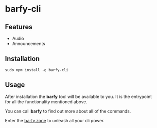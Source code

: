 barfy-cli
==============================================================================

Features
------------------------------------------------------------------------------

- Audio
- Announcements

Installation
------------------------------------------------------------------------------

```
sudo npm install -g barfy-cli
```

Usage
------------------------------------------------------------------------------

After installation the **barfy** tool will be available to you. It is the
entrypoint for all the functionality mentioned above.

You can call **barfy** to find out more about all of the commands.

Enter the [barfy zone](http://barfy.surge.sh) to unleash all your cli power.
